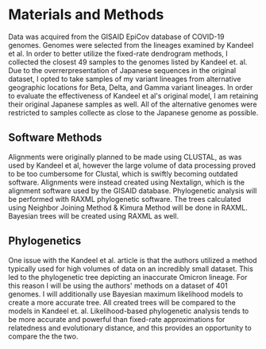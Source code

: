 # Materials and Methods

Data was acquired from the GISAID EpiCov database of COVID-19 genomes. Genomes were selected from the lineages examined by Kandeel et al. In order to better utilize the
fixed-rate dendrogram methods, I collected the closest 49 samples to the genomes listed by Kandeel et. al.  Due to the overrerpresentation of Japanese
sequences in the original dataset, I opted to take samples of my variant lineages from alternative geographic locations for Beta, Delta, and Gamma variant
lineages. In order to evaluate the effectiveness of Kandeel et al's original model, I am retaining their original Japanese samples as well. All of the 
alternative genomes were restricted to samples collecte as close to the Japanese genome as possible.

## Software Methods

Alignments were originally planned to be made using CLUSTAL, as was used by Kandeel et al, however the large volume of data processing proved to be too cumbersome for
Clustal, which is swiftly becoming outdated software. Alignments were instead created using Nextalign, which is the alignment software used by the GISAID database. 
Phylogenetic analysis will be performed with RAXML phylogenetic software. The trees calculated using Neighbor Joining Method & Kimura Method will be done in RAXML. 
Bayesian trees will be created using RAXML as well.

## Phylogenetics

One issue with the Kandeel et al. article is that the authors utilized a method typically used for high volumes of data on an incredibly small dataset. This led to the 
phylogenetic tree depicting an inaccurate Omicron lineage. For this reason I will be using the authors' methods on a dataset of 401 genomes. I will additionally use 
Bayesian maximum likelihood models to create a more accurate tree. All created trees will be compared to the models in Kandeel et. al. Likelihood-based phylogenetic 
analysis tends to be more accurate and powerful than fixed-rate approximations for relatedness and evolutionary distance, and this provides an opportunity to compare the 
the two.
